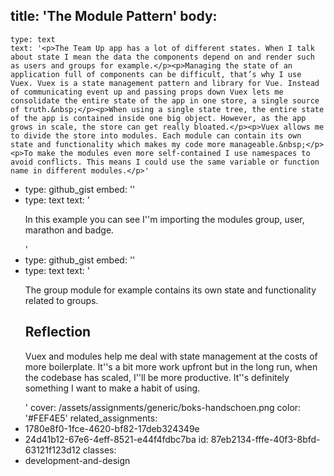 title: 'The Module Pattern'
body:
  -
    type: text
    text: '<p>The Team Up app has a lot of different states. When I talk about state I mean the data the components depend on and render such as users and groups for example.</p><p>Managing the state of an application full of components can be difficult, that’s why I use Vuex. Vuex is a state management pattern and library for Vue. Instead of communicating event up and passing props down Vuex lets me consolidate the entire state of the app in one store, a single source of truth.&nbsp;</p><p>When using a single state tree, the entire state of the app is contained inside one big object. However, as the app grows in scale, the store can get really bloated.</p><p>Vuex allows me to divide the store into modules. Each module can contain its own state and functionality which makes my code more manageable.&nbsp;</p><p>To make the modules even more self-contained I use namespaces to avoid conflicts. This means I could use the same variable or function name in different modules.</p>'
  -
    type: github_gist
    embed: '<script src="https://gist.github.com/Vincelicious/7f3f3023b586295bb3f69d7eb6abbb6d.js"></script>'
  -
    type: text
    text: '<p>In this example you can see I''m importing the modules group, user, marathon and badge.</p>'
  -
    type: github_gist
    embed: '<script src="https://gist.github.com/Vincelicious/c29cebe39faa184f1ac524feda752d41.js"></script>'
  -
    type: text
    text: '<p>The group module for example contains its own state and functionality related to groups.&nbsp;</p><h2>Reflection</h2><p>Vuex and modules help me deal with state management at the costs of more boilerplate. It''s a bit more work upfront but in the long run, when the codebase has scaled, I''ll be more productive. It''s definitely something I want to make a habit of using.</p>'
cover: /assets/assignments/generic/boks-handschoen.png
color: '#FEF4E5'
related_assignments:
  - 1780e8f0-1fce-4620-bf82-17deb324349e
  - 24d41b12-67e6-4eff-8521-e44f4fdbc7ba
id: 87eb2134-fffe-40f3-8bfd-63121f123d12
classes:
  - development-and-design
